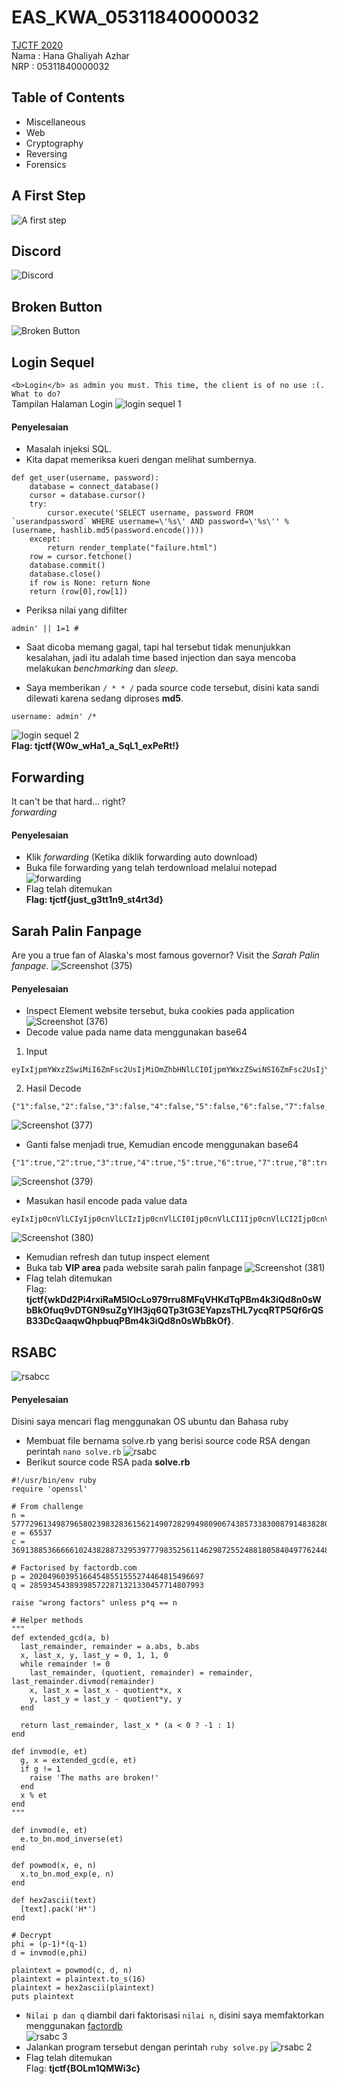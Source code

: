 # EAS_KWA_05311840000032
[TJCTF 2020](http://tjctf.org/)<br />
Nama : Hana Ghaliyah Azhar <br />
NRP  : 05311840000032

## Table of Contents
- Miscellaneous
- Web
- Cryptography
- Reversing
- Forensics

## A First Step
![A first step](https://user-images.githubusercontent.com/26424136/82996609-6a90c100-a02f-11ea-8c3c-8759698a0ac3.PNG)

## Discord
![Discord](https://user-images.githubusercontent.com/26424136/82996615-6c5a8480-a02f-11ea-8bdf-2505f652e7ea.PNG)

## Broken Button
![Broken Button](https://user-images.githubusercontent.com/26424136/82996612-6bc1ee00-a02f-11ea-9c3f-954ca915c976.PNG)

## Login Sequel
`<b>Login</b> as admin you must. This time, the client is of no use :(. What to do?` <br />
Tampilan Halaman Login
![login sequel 1](https://user-images.githubusercontent.com/26424136/82976688-f09a1100-a009-11ea-8ce7-222763d7b14c.PNG)
#### Penyelesaian
- Masalah injeksi SQL.
- Kita dapat memeriksa kueri dengan melihat sumbernya.
```
def get_user(username, password):
    database = connect_database()
    cursor = database.cursor()
    try:
        cursor.execute('SELECT username, password FROM `userandpassword` WHERE username=\'%s\' AND password=\'%s\'' % (username, hashlib.md5(password.encode())))
    except:
        return render_template("failure.html")
    row = cursor.fetchone()
    database.commit()
    database.close()
    if row is None: return None
    return (row[0],row[1])
```
- Periksa nilai yang difilter
```
admin' || 1=1 #
```
- Saat dicoba memang gagal, tapi hal tersebut tidak menunjukkan kesalahan, jadi itu adalah time based injection dan saya mencoba melakukan _benchmarking_ dan _sleep_. <br />

- Saya memberikan `/ * * /` pada source code tersebut, disini kata sandi dilewati karena sedang diproses <b>md5</b>.
```
username: admin' /*
```
![login sequel 2](https://user-images.githubusercontent.com/26424136/82976691-f1cb3e00-a009-11ea-867e-50549e12ae64.PNG) <br />
<b>Flag: tjctf{W0w_wHa1_a_SqL1_exPeRt!}</b> 

## Forwarding
It can't be that hard... right? <br />
_forwarding_ <br />

#### Penyelesaian
- Klik _forwarding_ (Ketika diklik forwarding auto download)
- Buka file forwarding yang telah terdownload melalui notepad
![forwarding](https://user-images.githubusercontent.com/26424136/82977424-fc86d280-a00b-11ea-8e98-b0ddf1018b1b.PNG)
- Flag telah ditemukan <br />
<b>Flag: tjctf{just_g3tt1n9_st4rt3d} </b>

## Sarah Palin Fanpage
Are you a true fan of Alaska's most famous governor? Visit the _Sarah Palin fanpage_.
![Screenshot (375)](https://user-images.githubusercontent.com/26424136/82979190-a2d4d700-a010-11ea-9d07-272b608f204e.png)

#### Penyelesaian
- Inspect Element website tersebut, buka cookies pada application
![Screenshot (376)](https://user-images.githubusercontent.com/26424136/82979192-a5373100-a010-11ea-9d7c-e6369123f290.png)
- Decode value pada name data  menggunakan base64 <br />
1. Input
```
eyIxIjpmYWxzZSwiMiI6ZmFsc2UsIjMiOmZhbHNlLCI0IjpmYWxzZSwiNSI6ZmFsc2UsIjYiOmZhbHNlLCI3IjpmYWxzZSwiOCI6ZmFsc2UsIjkiOmZhbHNlLCIxMCI6ZmFsc2V9
```
2. Hasil Decode
```
{"1":false,"2":false,"3":false,"4":false,"5":false,"6":false,"7":false,"8":false,"9":false,"10":false}
```
![Screenshot (377)](https://user-images.githubusercontent.com/26424136/82979194-a5cfc780-a010-11ea-893c-2124dcb44d15.png)
- Ganti false menjadi true, Kemudian encode menggunakan base64 
```
{"1":true,"2":true,"3":true,"4":true,"5":true,"6":true,"7":true,"8":true,"9":true,"10":true}
```
![Screenshot (379)](https://user-images.githubusercontent.com/26424136/82979195-a6685e00-a010-11ea-9512-b33844cb76a3.png)
- Masukan hasil encode pada value data
```
eyIxIjp0cnVlLCIyIjp0cnVlLCIzIjp0cnVlLCI0Ijp0cnVlLCI1Ijp0cnVlLCI2Ijp0cnVlLCI3Ijp0cnVlLCI4Ijp0cnVlLCI5Ijp0cnVlLCIxMCI6dHJ1ZX0=
```
![Screenshot (380)](https://user-images.githubusercontent.com/26424136/82979196-a700f480-a010-11ea-9733-ba38a2678729.png)
- Kemudian refresh dan tutup inspect element
- Buka tab <b>VIP area</b> pada website sarah palin fanpage
![Screenshot (381)](https://user-images.githubusercontent.com/26424136/82979197-a8322180-a010-11ea-9b38-32b7cc7eb63a.png)
- Flag telah ditemukan <br />
Flag: <b>tjctf{wkDd2Pi4rxiRaM5lOcLo979rru8MFqVHKdTqPBm4k3iQd8n0sWbBkOfuq9vDTGN9suZgYlH3jq6QTp3tG3EYapzsTHL7ycqRTP5Qf6rQSB33DcQaaqwQhpbuqPBm4k3iQd8n0sWbBkOf}</b>.

## RSABC 
![rsabcc](https://user-images.githubusercontent.com/26424136/82997703-ec351e80-a030-11ea-9a2f-45f5d0a21cbf.PNG)

#### Penyelesaian
Disini saya mencari flag menggunakan OS ubuntu dan Bahasa ruby
- Membuat file bernama solve.rb yang berisi source code RSA dengan perintah `nano solve.rb`
![rsabc](https://user-images.githubusercontent.com/26424136/82997747-fce59480-a030-11ea-807a-baeebdd07248.PNG)
- Berikut source code RSA pada <b>solve.rb</b>
```
#!/usr/bin/env ruby
require 'openssl'

# From challenge
n = 57772961349879658023983283615621490728299498090674385733830087914838280699121
e = 65537
c = 36913885366666102438288732953977798352561146298725524881805840497762448828130

# Factorised by factordb.com
p = 202049603951664548551555274464815496697
q = 285934543893985722871321330457714807993

raise "wrong factors" unless p*q == n

# Helper methods
"""
def extended_gcd(a, b)
  last_remainder, remainder = a.abs, b.abs
  x, last_x, y, last_y = 0, 1, 1, 0
  while remainder != 0
    last_remainder, (quotient, remainder) = remainder, last_remainder.divmod(remainder)
    x, last_x = last_x - quotient*x, x
    y, last_y = last_y - quotient*y, y
  end
 
  return last_remainder, last_x * (a < 0 ? -1 : 1)
end
 
def invmod(e, et)
  g, x = extended_gcd(e, et)
  if g != 1
    raise 'The maths are broken!'
  end
  x % et
end
"""

def invmod(e, et)
  e.to_bn.mod_inverse(et)
end

def powmod(x, e, n)
  x.to_bn.mod_exp(e, n)
end

def hex2ascii(text)
  [text].pack('H*')
end

# Decrypt
phi = (p-1)*(q-1)
d = invmod(e,phi)

plaintext = powmod(c, d, n)
plaintext = plaintext.to_s(16)
plaintext = hex2ascii(plaintext)
puts plaintext
```
- `Nilai p dan q` diambil dari faktorisasi `nilai n`, disini saya memfaktorkan menggunakan [factordb](http://factordb.com/)<br /> 
![rsabc 3](https://user-images.githubusercontent.com/26424136/83001087-7089a080-a035-11ea-95bf-3caacc000c1d.PNG)
- Jalankan program tersebut dengan perintah `ruby solve.py`
![rsabc 2](https://user-images.githubusercontent.com/26424136/82997745-fbb46780-a030-11ea-8131-7cf01bf4cb7b.PNG)
- Flag telah ditemukan <br />
Flag: <b>tjctf{BOLm1QMWi3c}</b>
